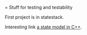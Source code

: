 = Stuff for testing and testability

First project is in statestack.


Interesting link [a state model in C++](http://ehiti.de/machine_objects/#Aliases).



